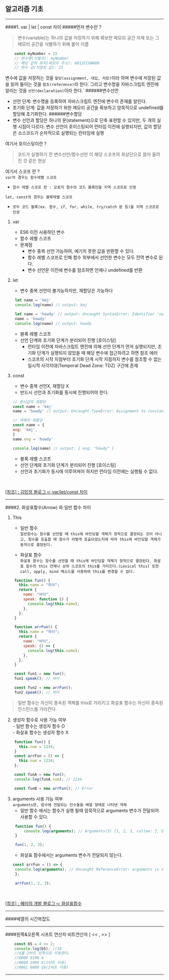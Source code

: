 ## 알고리즘 기초
***
####1. var | let | const 차이
#####먼저 변수란 ?
>변수(variable)는 하나의 값을 저장하기 위해 확보한 메모리 공간 자체 또는 그 메모리 공간을 식별하기 위해 붙이 이름
```javascript
    const myNumber = 23
    // 변수명(식별자): myNumber
    // 해당 값의 위치(메모리 주소): 0012CCGWH80
    // 변수 값(저장된 값): 23
```
변수에 값을 저장하는 것을 `할당(assignment, 대입, 저장)`이라 하며 변수에 저장된 값을 읽어 들이는 것을 `참조(reference)`라 한다. 그리고 변수명을 자바스크립트 엔진에 알리는 것을 `선언(declaration)`이라 한다.`
######변수선언
- 선언 단계: 변수명을 등록하여 자바스크립트 엔진에 변수의 존재를 알린다.
- 초기화 단계: 값을 저장하기 위한 메모리 공간을 확보하고 암묵적으로 undefined를 할당해 초기화한다.
######변수할당
- 변수 선언과 할당은 하나의 문(statement)으로 단축 표현할 수 있지만, 두 개의 실행 시점이 다르다. 변수 선언이 호이스팅되어 런타임 이전에 실행되지만, 값의 할당은 소스코드가 순차적으로 실행되는 런타임에 실행

여기서 호이스팅이란 ? <br>
> 코드가 실행하기 전 변수선언/함수선언 이 해당 스코프의 최상단으로 끌어 올려진 것 같은 현상

여기서 스코프 란 ?
<br>
`var의 경우는 함수레벨 스코프` <br>
 - `함수 레벨 스코프 란 : 오로지 함수의 코드 블록만을 지역 스코프로 인정`

`let, const의 경우는 블록레벨 스코프` <br>
 - `모두 코드 블록(ex. 함수, if, for, while, try/catch 문 등)을 지역 스코프로 인정`

1. var
    - ES6 이전 사용하던 변수
    - 함수 레벨 스코프
    - 문제점
      - 변수 중복 선언 가능하여, 예기치 못한 값을 반환할 수 있다.
      - 함수 레벨 스코프로 인해 함수 외부에서 선언한 변수는 모두 전역 변수로 된다.
      - 변수 선언문 이전에 변수를 참조하면 언제나 undefined를 반환

2. let
    - 변수 중복 선언이 불가능하지만, 재할당은 가능하다
   ```javascript
    let name = 'kmj'
    console.log(name) // output: kmj

    let name = 'howdy' // output: Uncaught SyntaxError: Identifier 'name' has already been declared
    name = 'howdy'
    console.log(name) // output: howdy
   ```
   - 블록 레벨 스코프
   - 선언 단계와 초기화 단계가 분리되어 진행 [호이스팅]
     - 런타임 이전에 자바스크립트 엔진에 의해 선언 단계가 먼저 실행되지만, 초기화 단계가 실행되지 않았을 때 해당 변수에 접근하려고 하면 참조 에러
     - 스코프의 시작 지점부터 초기화 단계 시작 지점까지 변수를 참조할 수 없는 일시적 사각지대(Temporal Dead Zone: TDZ) 구간에 존재

3. const
    - 변수 중복 선언X, 재할당 X
    - 반드시 선언과 초기화를 동시에 진행되어야 한다.
    ```javascript
   // 원시값의 재할당
    const name = 'kmj'
    name = 'howdy' // output: Uncaught TypeError: Assignment to constant variable.

    // 객체의 재할당
    const name = {
    eng: 'kmj',
    }
    name.eng = 'howdy'

    console.log(name) // output: { eng: "howdy" }
   ```
   - 블록 레벨 스코프
   - 선언 단계와 초기화 단계가 분리되어 진행 [호이스팅]
   - 선언과 초기화가 동시에 이루어져야 하지만 런타임 이전에는 실행될 수 없다.

<br>

[[참조] : 김민정 블로그 ➪ var/let/const 차이](https://www.howdy-mj.me/javascript/var-let-const)
***
####2. 화살표함수(Arrow) 와 일반 함수 차이
1. This
   - 일반 함수 <Br> `일반함수는 함수를 선언할 때 this에 바인딩할 객체가 정적으로 결정되는 것이 아니고,
   함수를 호출할 때 함수가 어떻게 호출되었는지에 따라 this에 바인딩할 객체가 동적으로 결정된다.`

   - 화살표 함수 <br>
   `화살표 함수는 함수를 선언할 때 this에 바인딩할 객체가 정적으로 결정된다.
   화살표 함수의 this 언제나 상위 스코프의 this를 가리킨다.(Lexical this)
   또한 call, apply, bind 메소드를 사용하여 this를 변경할 수 없다.`

```javascript
    function fun() {
      this.name = "하이";
      return {
        name: "바이",
        speak: function () {
          console.log(this.name);
        },
      };
    }

    function arrFun() {
      this.name = "하이";
      return {
        name: "바이",
        speak: () => {
          console.log(this.name);
        },
      };
    }

    const fun1 = new fun();
    fun1.speak(); // 바이

    const fun2 = new arrFun();
    fun2.speak(); // 하이
```
>일반 함수는 자신이 종속된 객체를 this로 가리키고 화살표 함수는 자신이 종속된 인스턴스를 가리킨다.

 2. 생성자 함수로 사용 가능 여부
 <br> - 일반 함수는 생성자 함수 O
 <br> - 화살표 함수는 생성자 함수 X
```javascript
    function fun() {
      this.num = 1234;
    }
    const arrFun = () => {
      this.num = 1234;
    };

    const funA = new fun();
    console.log(funA.num); // 1234

    const funB = new arrFun(); // Error
```
3. arguments 사용 가능 여부 <br>
`arguments란, 함수에 전달되는 인수들을 배열 형태로 나타낸 객체`
    - 일반 함수 에서는 함수가 실행 될때 암묵적으로 arguments 변수가 전달되어 사용할 수 있다.
   ```javascript
    function fun() {
        console.log(arguments); // Arguments(3) [1, 2, 3, callee: ƒ, Symbol(Symbol.iterator): ƒ]
    }

    fun(1, 2, 3);
   ```
    - 화살표 함수에서는 arguments 변수가 전달되지 않는다.
   ```javascript
   const arrFun = () => {
    console.log(arguments); // Uncaught ReferenceError: arguments is not defined
    };

    arrFun(1, 2, 3);
   ```
<br>

[[참조] : 혜미의 개발 블로그 ➪ 화살표함수](https://hhyemi.github.io/2021/06/09/arrow.html)
***
####배열의 시간복잡도

***
####왼쪽&오른쪽 시프트 연산자
비트연산자 [ << ,  >> ]
```javascript
    const b5 = 4 << 2;
    console.log(b5); //16
    //4를 2비트 왼쪽으로 이동한다.
    //0000 0100 4
    //0000 1000 8(1비트 이동)
    //0001 0000 16(2비트 이동)
```

***
<br>
<br>
<br>

